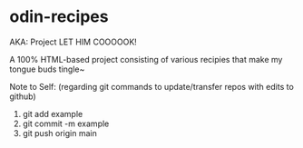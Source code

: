 # odin-recipes
AKA: Project LET HIM COOOOOK!

A 100% HTML-based project consisting of various recipies that make my tongue buds tingle~

Note to Self: (regarding git commands to update/transfer repos with edits to github)
1. git add example
2. git commit -m example
3. git push origin main